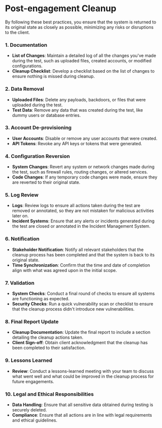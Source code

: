 # Post-engagement Cleanup

By following these best practices, you ensure that the system is returned to its original state as closely as possible, minimizing any risks or disruptions to the client.

### 1. Documentation

- **List of Changes**: Maintain a detailed log of all the changes you've made during the test, such as uploaded files, created accounts, or modified configurations. 
- **Cleanup Checklist**: Develop a checklist based on the list of changes to ensure nothing is missed during cleanup.

### 2. Data Removal

- **Uploaded Files**: Delete any payloads, backdoors, or files that were uploaded during the test.
- **Test Data**: Remove any data that was created during the test, like dummy users or database entries.

### 3. Account De-provisioning

- **User Accounts**: Disable or remove any user accounts that were created.
- **API Tokens**: Revoke any API keys or tokens that were generated.

### 4. Configuration Reversion

- **System Changes**: Revert any system or network changes made during the test, such as firewall rules, routing changes, or altered services.
- **Code Changes**: If any temporary code changes were made, ensure they are reverted to their original state.

### 5. Log Review

- **Logs**: Review logs to ensure all actions taken during the test are removed or annotated, so they are not mistaken for malicious activities later on.
- **Incident Systems**: Ensure that any alerts or incidents generated during the test are closed or annotated in the Incident Management System.

### 6. Notification

- **Stakeholder Notification**: Notify all relevant stakeholders that the cleanup process has been completed and that the system is back to its original state.
- **Time Synchronization**: Confirm that the time and date of completion align with what was agreed upon in the initial scope.

### 7. Validation

- **System Checks**: Conduct a final round of checks to ensure all systems are functioning as expected.
- **Security Checks**: Run a quick vulnerability scan or checklist to ensure that the cleanup process didn't introduce new vulnerabilities.

### 8. Final Report Update

- **Cleanup Documentation**: Update the final report to include a section detailing the cleanup actions taken.
- **Client Sign-off**: Obtain client acknowledgment that the cleanup has been completed to their satisfaction.

### 9. Lessons Learned

- **Review**: Conduct a lessons-learned meeting with your team to discuss what went well and what could be improved in the cleanup process for future engagements.

### 10. Legal and Ethical Responsibilities

- **Data Handling**: Ensure that all sensitive data obtained during testing is securely deleted.
- **Compliance**: Ensure that all actions are in line with legal requirements and ethical guidelines.

